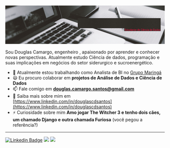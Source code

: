 <p align="center">
  <img src="https://raw.githubusercontent.com/douglascdsantos/douglascdsantos/main/banner%20github%20(1).gif" >
</p>


Sou Douglas Camargo, engenheiro , apaixonado por aprender e conhecer novas perspectivas. Atualmente estudo Ciência de dados, programação e suas implicações em negócios do setor siderurgico e sucroenergético.

- 🔭 Atualmente estou trabalhando como Analista de BI no [Grupo Maringá](https://www.grupomaringa.com.br/)
- 😃 Eu procuro colaborar em **projetos de Análise de Dados e Ciência de Dados**
- 📫 Fale comigo em **douglas.camargo.santos@gmail.com**
- 📄 Saiba mais sobre mim em [https://www.linkedin.com/in/douglascdsantos](https://www.linkedin.com/in/douglascdsantos)
- ⚡ Curiosidade sobre mim **Amo jogar The Witcher 3 e tenho dois cães, um chamado Django e outra chamada Furiosa** (você pegou a referência?)

---

[![Linkedin Badge](https://img.shields.io/badge/LinkedIn-0077B5?style=for-the-badge&logo=linkedin&logoColor=white)](https://www.linkedin.com/in/douglascdsantos/)
[![](https://img.shields.io/badge/linktree-39E09B?style=for-the-badge&logo=linktree&logoColor=white)](https://linktr.ee/douglascsantos)
[![](https://img.shields.io/badge/Gmail-D14836?style=for-the-badge&logo=gmail&logoColor=white)](mailto:douglas.camargo.santos@gmail.com)

